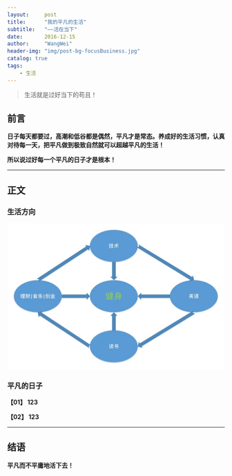 ```yaml
---
layout:     post
title:      "我的平凡的生活"
subtitle:   "——活在当下"
date:       2016-12-15
author:     "WangWei"
header-img: "img/post-bg-focusBusiness.jpg"
catalog: true
tags:
    - 生活
---
```


> 生活就是过好当下的苟且！

## 前言

**日子每天都要过，高潮和低谷都是偶然，平凡才是常态。养成好的生活习惯，认真对待每一天，把平凡做到极致自然就可以超越平凡的生活！**

**所以说过好每一个平凡的日子才是根本！**

---

## 正文

### 生活方向

![img](/img/in-post/post-normal-life/life.jpg)

### 平凡的日子

**【01】 123**

**【02】 123**


---

## 结语

**平凡而不平庸地活下去！**
